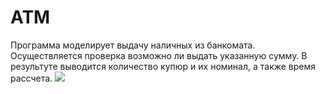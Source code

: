 # ATM
Программа моделирует выдачу наличных из банкомата. Осуществляется проверка возможно ли выдать указанную сумму.
В результуте выводится количество купюр и их номинал, а также время рассчета.
![](https://i.imgur.com/BJon27J.gif)
